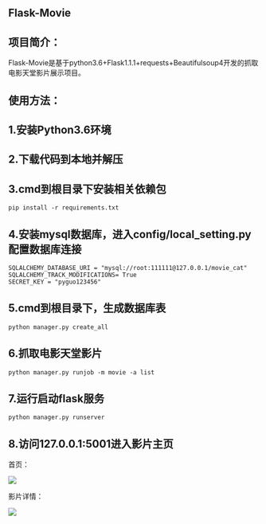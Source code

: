 Flask-Movie
-------
项目简介：
-------
Flask-Movie是基于python3.6+Flask1.1.1+requests+Beautifulsoup4开发的抓取电影天堂影片展示项目。

使用方法：
-------
1.安装Python3.6环境
-------
2.下载代码到本地并解压
-------
3.cmd到根目录下安装相关依赖包
-------
```
pip install -r requirements.txt
```
4.安装mysql数据库，进入config/local_setting.py配置数据库连接
-------

```
SQLALCHEMY_DATABASE_URI = "mysql://root:111111@127.0.0.1/movie_cat"
SQLALCHEMY_TRACK_MODIFICATIONS= True
SECRET_KEY = "pyguo123456"
```
5.cmd到根目录下，生成数据库表
-------
```
python manager.py create_all
```

6.抓取电影天堂影片
-------
```
python manager.py runjob -m movie -a list
```
7.运行启动flask服务
-------
```
python manager.py runserver 
```
8.访问127.0.0.1:5001进入影片主页
-------
首页：

![](https://github.com/PyGuojun/Flask-Moive/blob/master/cover/index.png)

影片详情：

![](https://github.com/PyGuojun/Flask-Moive/blob/master/cover/info.png)

